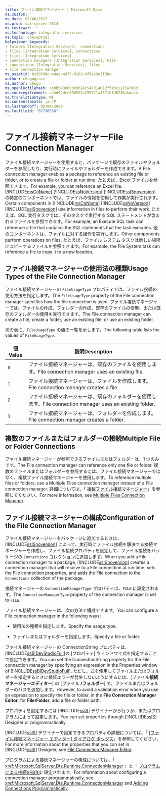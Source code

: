 ```yaml
---
title: ファイル接続マネージャー | Microsoft Docs
ms.custom: ''
ms.date: 03/06/2017
ms.prod: sql-server-2014
ms.reviewer: ''
ms.technology: integration-services
ms.topic: conceptual
helpviewer_keywords:
- folders [Integration Services], connections
- files [Integration Services], connections
- files [Integration Services]
- connection managers [Integration Services], File
- connections [Integration Services], files
- File connection manager
ms.assetid: 019078bc-44ee-4975-9169-0f9a89e3f3be
author: chugugrace
ms.author: chugu
ms.openlocfilehash: cebb5438003c6b14c547d14012ff1bc1175a706d
ms.sourcegitcommit: ad4d92dce894592a259721a1571b1d8736abacdb
ms.translationtype: MT
ms.contentlocale: ja-JP
ms.lasthandoff: 08/04/2020
ms.locfileid: "87738568"
---
```

# <a name="file-connection-manager"></a><span data-ttu-id="06247-102">ファイル接続マネージャー</span><span class="sxs-lookup"><span data-stu-id="06247-102">File Connection Manager</span></span>
  <span data-ttu-id="06247-103">ファイル接続マネージャーを使用すると、パッケージで既存のファイルやフォルダーを参照したり、実行時にファイルやフォルダーを作成できます。</span><span class="sxs-lookup"><span data-stu-id="06247-103">A File connection manager enables a package to reference an existing file or folder, or to create a file or folder at run time.</span></span> <span data-ttu-id="06247-104">たとえば、Excel ファイルを参照できます。</span><span class="sxs-lookup"><span data-stu-id="06247-104">For example, you can reference an Excel file.</span></span> <span data-ttu-id="06247-105">[!INCLUDE[msCoName](../../includes/msconame-md.md)] [!INCLUDE[ssNoVersion](../../includes/ssnoversion-md.md)] [!INCLUDE[ssISnoversion](../../includes/ssisnoversion-md.md)] の特定のコンポーネントでは、ファイルの情報を使用して作業が実行されます。</span><span class="sxs-lookup"><span data-stu-id="06247-105">Certain components in [!INCLUDE[msCoName](../../includes/msconame-md.md)] [!INCLUDE[ssNoVersion](../../includes/ssnoversion-md.md)] [!INCLUDE[ssISnoversion](../../includes/ssisnoversion-md.md)] use information in files to perform their work.</span></span> <span data-ttu-id="06247-106">たとえば、SQL 実行タスクでは、そのタスクで実行する SQL ステートメントが含まれるファイルを参照できます。</span><span class="sxs-lookup"><span data-stu-id="06247-106">For example, an Execute SQL task can reference a file that contains the SQL statements that the task executes.</span></span> <span data-ttu-id="06247-107">他のコンポーネントは、ファイルに対する操作を実行します。</span><span class="sxs-lookup"><span data-stu-id="06247-107">Other components perform operations on files.</span></span> <span data-ttu-id="06247-108">たとえば、ファイル システム タスクは新しい場所にコピーするファイルを参照できます。</span><span class="sxs-lookup"><span data-stu-id="06247-108">For example, the File System task can reference a file to copy it to a new location.</span></span>  
  
## <a name="usage-types-of-the-file-connection-manager"></a><span data-ttu-id="06247-109">ファイル接続マネージャーの使用法の種類</span><span class="sxs-lookup"><span data-stu-id="06247-109">Usage Types of the File Connection Manager</span></span>  
 <span data-ttu-id="06247-110">ファイル接続マネージャーの `FileUsageType` プロパティでは、ファイル接続の使用方法を指定します。</span><span class="sxs-lookup"><span data-stu-id="06247-110">The `FileUsageType` property of the File connection manager specifies how the file connection is used.</span></span> <span data-ttu-id="06247-111">ファイル接続マネージャーでは、ファイルの作成、フォルダーの作成、既存のファイルの使用、または既存のフォルダーの使用を実行できます。</span><span class="sxs-lookup"><span data-stu-id="06247-111">The File connection manager can create a file, create a folder, use an existing file, or use an existing folder.</span></span>  
  
 <span data-ttu-id="06247-112">次の表に、`FileUsageType` の値の一覧を示します。</span><span class="sxs-lookup"><span data-stu-id="06247-112">The following table lists the values of `FileUsageType`.</span></span>  
  
|<span data-ttu-id="06247-113">値</span><span class="sxs-lookup"><span data-stu-id="06247-113">Value</span></span>|<span data-ttu-id="06247-114">説明</span><span class="sxs-lookup"><span data-stu-id="06247-114">Description</span></span>|  
|-----------|-----------------|  
|`0`|<span data-ttu-id="06247-115">ファイル接続マネージャーは、既存のファイルを使用します。</span><span class="sxs-lookup"><span data-stu-id="06247-115">File connection manager uses an existing file.</span></span>|  
|`1`|<span data-ttu-id="06247-116">ファイル接続マネージャーは、ファイルを作成します。</span><span class="sxs-lookup"><span data-stu-id="06247-116">File connection manager creates a file.</span></span>|  
|`2`|<span data-ttu-id="06247-117">ファイル接続マネージャーは、既存のフォルダーを使用します。</span><span class="sxs-lookup"><span data-stu-id="06247-117">File connection manager uses an existing folder.</span></span>|  
|`3`|<span data-ttu-id="06247-118">ファイル接続マネージャーは、フォルダーを作成します。</span><span class="sxs-lookup"><span data-stu-id="06247-118">File connection manager creates a folder.</span></span>|  
  
## <a name="multiple-file-or-folder-connections"></a><span data-ttu-id="06247-119">複数のファイルまたはフォルダーの接続</span><span class="sxs-lookup"><span data-stu-id="06247-119">Multiple File or Folder Connections</span></span>  
 <span data-ttu-id="06247-120">ファイル接続マネージャーが参照できるファイルまたはフォルダーは、1 つのみです。</span><span class="sxs-lookup"><span data-stu-id="06247-120">The File connection manager can reference only one file or folder.</span></span> <span data-ttu-id="06247-121">複数のファイルまたはフォルダーを参照するには、ファイル接続マネージャーではなく、複数ファイル接続マネージャーを使用します。</span><span class="sxs-lookup"><span data-stu-id="06247-121">To reference multiple files or folders, use a Multiple Files connection manager instead of a File connection manager.</span></span> <span data-ttu-id="06247-122">詳細については、「 [複数ファイル接続マネージャー](multiple-files-connection-manager.md)」を参照してください。</span><span class="sxs-lookup"><span data-stu-id="06247-122">For more information, see [Multiple Files Connection Manager](multiple-files-connection-manager.md).</span></span>  
  
## <a name="configuration-of-the-file-connection-manager"></a><span data-ttu-id="06247-123">ファイル接続マネージャーの構成</span><span class="sxs-lookup"><span data-stu-id="06247-123">Configuration of the File Connection Manager</span></span>  
 <span data-ttu-id="06247-124">ファイル接続マネージャーをパッケージに追加するときは、[!INCLUDE[ssISnoversion](../../includes/ssisnoversion-md.md)] によって、実行時にファイル接続を解決する接続マネージャーを作成し、ファイル接続プロパティを設定して、ファイル接続をパッケージの `Connections` コレクションに追加します。</span><span class="sxs-lookup"><span data-stu-id="06247-124">When you add a File connection manager to a package, [!INCLUDE[ssISnoversion](../../includes/ssisnoversion-md.md)] creates a connection manager that will resolve to a File connection at run time, sets the File connection properties, and adds the File connection to the `Connections` collection of the package.</span></span>  
  
 <span data-ttu-id="06247-125">接続マネージャーの `ConnectionManagerType` プロパティは、`FILE` に設定されます。</span><span class="sxs-lookup"><span data-stu-id="06247-125">The `ConnectionManagerType` property of the connection manager is set to `FILE`.</span></span>  
  
 <span data-ttu-id="06247-126">ファイル接続マネージャーは、次の方法で構成できます。</span><span class="sxs-lookup"><span data-stu-id="06247-126">You can configure a File connection manager in the following ways:</span></span>  
  
-   <span data-ttu-id="06247-127">使用法の種類を指定します。</span><span class="sxs-lookup"><span data-stu-id="06247-127">Specify the usage type.</span></span>  
  
-   <span data-ttu-id="06247-128">ファイルまたはフォルダーを指定します。</span><span class="sxs-lookup"><span data-stu-id="06247-128">Specify a file or folder.</span></span>  
  
 <span data-ttu-id="06247-129">ファイル接続マネージャーの ConnectionString プロパティは、 [!INCLUDE[ssBIDevStudioFull](../../includes/ssbidevstudiofull-md.md)]の [プロパティ] ウィンドウで式を指定することで設定できます。</span><span class="sxs-lookup"><span data-stu-id="06247-129">You can set the ConnectionString property for the File connection manager by specifying an expression in the Properties window of [!INCLUDE[ssBIDevStudioFull](../../includes/ssbidevstudiofull-md.md)].</span></span> <span data-ttu-id="06247-130">ただし、式を使用してファイルまたはフォルダーを指定するときに検証エラーが発生しないようにするには、[ファイル**接続マネージャーエディター**] の [ファイル **/フォルダー**] で、ファイルまたはフォルダーのパスを追加します。</span><span class="sxs-lookup"><span data-stu-id="06247-130">However, to avoid a validation error when you use an expression to specify the file or folder, in the **File Connection Manager Editor**, for **File/Folder**, add a file or folder path.</span></span>  
  
 <span data-ttu-id="06247-131">プロパティを設定するには [!INCLUDE[ssIS](../../includes/ssis-md.md)] デザイナーから行うか、またはプログラムによって設定します。</span><span class="sxs-lookup"><span data-stu-id="06247-131">You can set properties through [!INCLUDE[ssIS](../../includes/ssis-md.md)] Designer or programmatically.</span></span>  
  
 <span data-ttu-id="06247-132">[!INCLUDE[ssIS](../../includes/ssis-md.md)] デザイナーで設定できるプロパティの詳細については、「 [[ファイル接続マネージャー エディター] ダイアログ ボックス](../file-connection-manager-editor.md)」を参照してください。</span><span class="sxs-lookup"><span data-stu-id="06247-132">For more information about the properties that you can set in [!INCLUDE[ssIS](../../includes/ssis-md.md)] Designer, see [File Connection Manager Editor](../file-connection-manager-editor.md).</span></span>  
  
 <span data-ttu-id="06247-133">プログラムによる接続マネージャーの構成については、「 <xref:Microsoft.SqlServer.Dts.Runtime.ConnectionManager> 」と「 [プログラムによる接続の追加](../building-packages-programmatically/adding-connections-programmatically.md)に設定されます。</span><span class="sxs-lookup"><span data-stu-id="06247-133">For information about configuring a connection manager programmatically, see <xref:Microsoft.SqlServer.Dts.Runtime.ConnectionManager> and [Adding Connections Programmatically](../building-packages-programmatically/adding-connections-programmatically.md).</span></span>  
  
  
